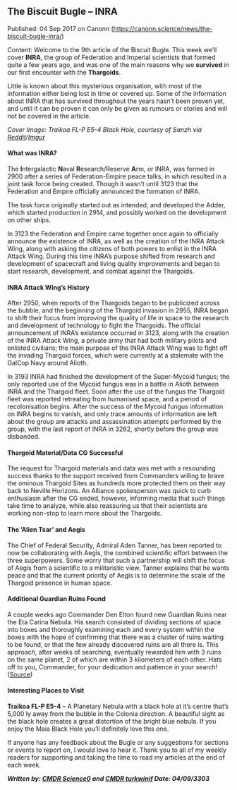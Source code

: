 ## The Biscuit Bugle &#8211; INRA

Published: 04 Sep 2017 on Canonn (https://canonn.science/news/the-biscuit-bugle-inra/)

Content: Welcome to the 9th article of the Biscuit Bugle. This week we’ll cover **INRA**, the group of Federation and Imperial scientists that formed quite a few years ago, and was one of the main reasons why we **survived** in our first encounter with the **Thargoids**.

Little is known about this mysterious organisation, with most of the information either being lost in time or covered up. Some of the information about INRA that has survived throughout the years hasn’t been proven yet, and until it can be proven it can only be given as rumours or stories and will not be covered in the article.

*Cover Image: Traikoa FL-P E5-4 Black Hole, courtesy of Sanzh via [Reddit](https://www.reddit.com/r/EliteDangerous/comments/31o5sn/black_hole_in_traikoa_flp_e54/)/[Imgur](http://i.imgur.com/i7218UG.jpg)*

#### **What was INRA?** 

The **I**ntergalactic **N**aval **R**esearch/Reserve **A**rm, or INRA, was formed in 2900 after a series of Federation-Empire peace talks, in which resulted in a joint task force being created. Though it wasn’t until 3123 that the Federation and Empire officially announced the formation of INRA.

The task force originally started out as intended, and developed the Adder, which started production in 2914, and possibly worked on the development on other ships.

In 3123 the Federation and Empire came together once again to officially announce the existence of INRA, as well as the creation of the INRA Attack Wing, along with asking the citizens of both powers to enlist in the INRA Attack Wing. During this time INRA’s purpose shifted from research and development of spacecraft and living quality improvements and began to start research, development, and combat against the Thargoids.

#### **INRA Attack Wing’s History**

After 2950, when reports of the Thargoids began to be publicized across the bubble, and the beginning of the Thargoid invasion in 2955, INRA began to shift their focus from improving the quality of life in space to the research and development of technology to fight the Thargoids. The official announcement of INRA’s existence occurred in 3123, along with the creation of the INRA Attack Wing, a private army that had both military pilots and enlisted civilians; the main purpose of the INRA Attack Wing was to fight off the invading Thargoid forces, which were currently at a stalemate with the GalCop Navy around Alioth.

In 3193 INRA had finished the development of the Super-Mycoid fungus; the only reported use of the Mycoid fungus was in a battle in Alioth between INRA and the Thargoid fleet. Soon after the use of the fungus the Thargoid fleet was reported retreating from humanised space, and a period of recolonisation begins. After the success of the Mycoid fungus information on INRA begins to vanish, and only trace amounts of information are left about the group are attacks and assassination attempts performed by the group, with the last report of INRA in 3262, shortly before the group was disbanded.

#### **Thargoid Material/Data CG Successful**

The request for Thargoid materials and data was met with a resounding success thanks to the support received from Commanders willing to brave the ominous Thargoid Sites as hundreds more protected them on their way back to Neville Horizons. An Alliance spokesperson was quick to curb enthusiasm after the CG ended, however, informing media that such things take time to analyze, while also reassuring us that their scientists are working non-stop to learn more about the Thargoids.

#### **The ’Alien Tsar’ and Aegis**

The Chief of Federal Security, Admiral Aden Tanner, has been reported to now be collaborating with Aegis, the combined scientific effort between the three superpowers. Some worry that such a partnership will shift the focus of Aegis from a scientific to a militaristic view. Tanner explains that he wants peace and that the current priority of Aegis is to determine the scale of the Thargoid presence in human space.

#### **Additional Guardian Ruins Found**

A couple weeks ago Commander Den Elton found new Guardian Ruins near the Eta Carina Nebula. His search consisted of dividing sections of space into boxes and thoroughly examining each and every system within the boxes with the hope of confirming that there was a cluster of ruins waiting to be found, or that the few already discovered ruins are all there is. This approach, after weeks of searching, eventually rewarded him with 3 ruins on the same planet, 2 of which are within 3 kilometers of each other. Hats off to you, Commander, for your dedication and patience in your search! ([Source](https://www.reddit.com/r/Canonn/comments/6ufb1n/additional_guardian_ruins_find_eta_carina_within/))

#### **Interesting Places to Visit**

**Traikoa FL-P E5-4** – A Planetary Nebula with a black hole at it’s centre that’s 5,000 ly away from the bubble in the Colonia direction. A beautiful sight as the black hole creates a great distortion of the bright blue nebula. If you enjoy the Maia Black Hole you’ll definitely love this one.

If anyone has any feedback about the Bugle or any suggestions for sections or events to report on, I would love to hear it. Thank you to all of my weekly readers for supporting and taking the time to read my articles at the end of each week.

***Written by: [CMDR Science0](https://canonn.science/user/science0) and [CMDR turkwinif](https://canonn.science/user/turkwinif/) Date: 04/09/3303***